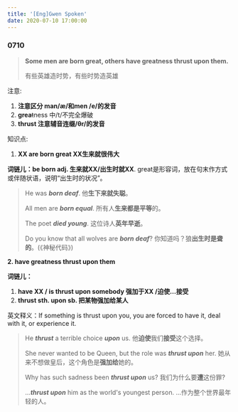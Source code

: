 ```yaml
---
title: '[Eng]Gwen Spoken'
date: 2020-07-10 17:00:00
---
```








### 0710

> **Some men are born great, others have greatness thrust upon them.**
>
>  有些英雄造时势，有些时势造英雄

注意:

1. **注意区分 man/æ/和men /e/的发音** 
2. **grea**~~t~~ness 中/t/不完全爆破
3. **thrust 注意辅音连缀/θr/的发音**

知识点:

1. **XX are born great XX生来就很伟大**

**词链儿：be born adj. 生来就XX/出生时就XX**. great是形容词，放在句末作方式或伴随状语，说明“出生时的状况”。

>  He was ***born deaf***.  他**生下来就失聪**。
>
> All men are ***born equa******l***.  所有人**生来都是平等**的。
>
> The poet ***died young***. 这位诗人**英年早逝**。
>
> Do you know that all wolves are ***born deaf***?  你知道吗？狼**出生时是聋的**。(《神秘代码》)

**2. have greatness thrust upon them**

**词链儿：**

1. **have XX / is thrust upon somebody 强加于XX /迫使…接受**
2. **thrust sth. upon sb. 把某物强加给某人**

英文释义：If something is thrust upon you, you are forced to have it, deal with it, or experience it.

> He ***thrust*** a terrible choice ***upon*** us.  他**迫使**我们**接受**这个选择。
>
> She never wanted to be Queen, but the role was ***thrust upon*** her. 她从来不想做皇后，这个角色是**强加给**她的。
>
> Why has such sadness been ***thrust upon*** us? 我们为什么要**遭**这份罪?
>
> ...***thrust upon*** him as the world's youngest person.  ...作为整个世界最年轻的人。